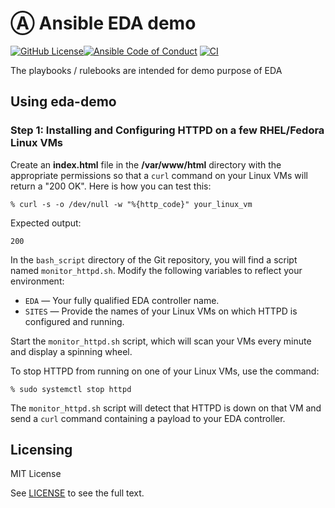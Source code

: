 # Ⓐ Ansible EDA demo


[![GitHub License](https://img.shields.io/github/license/daleroux/eda-demo)](https://github.com/daleroux/eda-demo/blob/main/LICENSE)[![Ansible Code of Conduct](https://img.shields.io/badge/Code%20of%20Conduct-Ansible-silver.svg)](https://docs.ansible.com/ansible/latest/community/code_of_conduct.html)
[![CI](https://github.com/daleroux/eda-demo/actions/workflows/main.yml/badge.svg)](https://github.com/daleroux/eda-demo/actions/workflows/main.yml)

The playbooks / rulebooks are intended for demo purpose of EDA

<!-- TODO| ## Code of Conduct

We follow the [Ansible Code of Conduct](https://docs.ansible.com/ansible/devel/community/code_of_conduct.html) in all our interactions within this project.

If you encounter abusive behavior, please refer to the [policy violations](https://docs.ansible.com/ansible/devel/community/code_of_conduct.html#policy-violations) section of the Code for information on how to raise a complaint.
-->

<!-- TODO| ## Maintenance

The current maintainers are listed in the [CODEOWNERS](https://github.com/daleroux/eda-demo/.github/CODEOWNERS)) file. If you have questions or need help, feel free to mention them in the proposals.

To learn how to maintain / become a maintainer of this collection, refer to the [Maintainer guidelines](MAINTAINING.md).
-->

<!-- TODO| ## Tested with Ansible
List the versions of Ansible the collection has been tested with.e
Must match what is in galaxy.yml.
-->

<!-- TODO| ## External requirements
List any external resources the collection depends on, for example minimum versions of an OS, libraries, or utilities.
Do not list other Ansible collections here.
-->

<!-- TODO| ## Supported connections (Optional)
If your collection supports only specific connection types (such as HTTPAPI, netconf, or others), list them here.
-->

<!-- TODO| ## Included content
Galaxy will eventually list the module docs within the UI, but until that is ready, you may need to either describe your plugins etc here, or point to an external docsite to cover that information.
-->

## Using eda-demo

### Step 1: Installing and Configuring HTTPD on a few RHEL/Fedora Linux VMs

Create an **index.html** file in the **/var/www/html** directory with the appropriate permissions so that a `curl` command on your Linux VMs will return a "200 OK". Here is how you can test this:

`% curl -s -o /dev/null -w "%{http_code}" your_linux_vm`

Expected output:

`200` 

In the `bash_script` directory of the Git repository, you will find a script named `monitor_httpd.sh`. Modify the following variables to reflect your environment:

- `EDA` — Your fully qualified EDA controller name.
- `SITES` — Provide the names of your Linux VMs on which HTTPD is configured and running.

Start the `monitor_httpd.sh` script, which will scan your VMs every minute and display a spinning wheel.

To stop HTTPD from running on one of your Linux VMs, use the command:

`% sudo systemctl stop httpd`

The `monitor_httpd.sh` script will detect that HTTPD is down on that VM and send a `curl` command containing a payload to your EDA controller.

## Licensing

MIT License

See [LICENSE](https://spdx.org/licenses/MIT.html) to see the full text.
